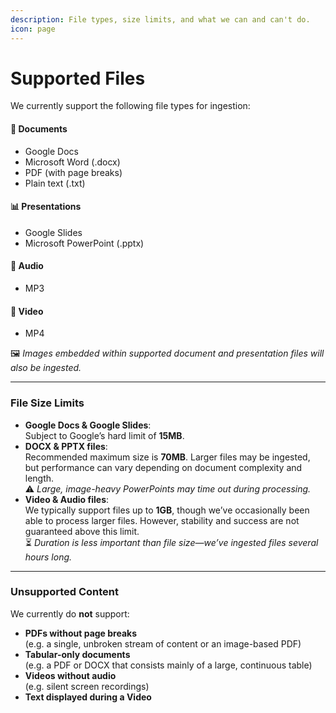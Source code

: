 ```yaml
---
description: File types, size limits, and what we can and can't do.
icon: page
---
```


# Supported Files

We currently support the following file types for ingestion:

#### 📄 Documents

* Google Docs
* Microsoft Word (.docx)
* PDF (with page breaks)
* Plain text (.txt)

#### 📊 Presentations

* Google Slides
* Microsoft PowerPoint (.pptx)

#### 🎵 Audio

* MP3

#### 🎥 Video

* MP4

🖼️ _Images embedded within supported document and presentation files will also be ingested._

***

### File Size Limits

* **Google Docs & Google Slides**:\
  Subject to Google’s hard limit of **15MB**.
* **DOCX & PPTX files**:\
  Recommended maximum size is **70MB**. Larger files may be ingested, but performance can vary depending on document complexity and length.\
  ⚠️ _Large, image-heavy PowerPoints may time out during processing._
* **Video & Audio files**:\
  We typically support files up to **1GB**, though we’ve occasionally been able to process larger files. However, stability and success are not guaranteed above this limit.\
  ⏳ _Duration is less important than file size—we’ve ingested files several hours long._

***

### Unsupported Content

We currently do **not** support:

* **PDFs without page breaks**\
  (e.g. a single, unbroken stream of content or an image-based PDF)
* **Tabular-only documents**\
  (e.g. a PDF or DOCX that consists mainly of a large, continuous table)
* **Videos without audio**\
  (e.g. silent screen recordings)
* **Text displayed during a Video**



